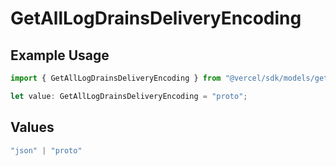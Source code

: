 # GetAllLogDrainsDeliveryEncoding

## Example Usage

```typescript
import { GetAllLogDrainsDeliveryEncoding } from "@vercel/sdk/models/getalllogdrainsop.js";

let value: GetAllLogDrainsDeliveryEncoding = "proto";
```

## Values

```typescript
"json" | "proto"
```